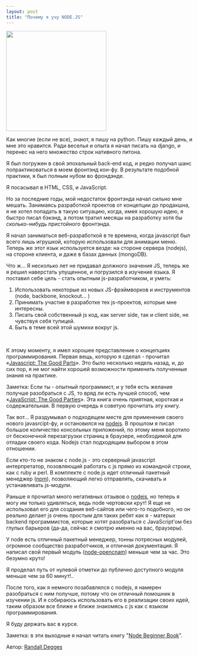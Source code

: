 ```yaml
---
layout: post
title: "Почему я учу NODE.JS"
---
```


<img src="http://31808.selcdn.ru/it-prm/pics/jsninja.jpg.scaled696.png" width="271px" class="img-center"  />
<p>Как многие (если не все), знают, я пишу на python. Пишу каждый день, и мне это нравится. Ради веселья и  опыта я начал писать на django, и перенес на него множество строк нативного питона.</p>

<p>Я был погружен в свой эпохальный back-end код, и редко получал шанс попрактиковаться в моем фронтэнд кон-фу. В результате подобной практики, я был полным нубом во фрондэнде.</p>

<p>Я посасывал в HTML, CSS,  и JavaScript.</p>

<p>Но за последние годы, мой недостаток фронтэнда начал сильно мне мешать. Занимаясь разработкой проектов от концепции до продакшна, я не хотел попадать в такую ситуацию, когда, имея хорошую идею, я быстро писал бэкэнд, а потом тратил месяцы на разработку хотя бы сколько-нибудь пристойного фронтэнда.</p>

<p>Я начал заниматься веб-разработкой в те времена, когда javascript был всего лишь игрушкой, которую использовали для анимации меню. Теперь же этот язык используется везде: на стороне сервера (nodejs), на стороне клиента, и даже в базах данных (mongoDB).</p>

<p>Что ж... Я несколько лет не придавал должного значения JS, теперь же я решил наверстать упущенное, и погрузился в изучение языка. Я поставил себе цель - стать опытным js-разработчиком, и уметь:</p>

<ol>
	<li>Использовать некоторые из новых JS-фрэймворков и инструментов (node, backbone, knockout... )</li>
	<li>Принимать участие в разработке тех js-проектов, которые мне интересны.</li>
	<li>Писать свой собственный js код, как server side, так и client side, не чувствуя себя тупицей.</li>
	<li>Быть в теме всей этой шумихи вокруг js.</li>
</ol>

<br />
<p>К этому моменту, я имел хорошее представление о концепциях программирования. Первая вещь, которую я сделал - прочитал «<a href="http://www.amazon.com/gp/product/0596517742/ref=as_li_ss_tl?ie=UTF8&amp;tag=rdegges-20&amp;linkCode=as2&amp;camp=1789&amp;creative=390957&amp;creativeASIN=0596517742" rel="nofollow">Javascript: The Good Parts</a>».  Это было несколько недель назад, и, до сих пор, я не мог найти хорошей возможности применить полученные знания на практике.</p>

<p>Заметка: Если ты - опытный программист, и у тебя есть желание получше разобраться с JS, то вряд ли есть лучшей способ, чем «<a href="http://www.amazon.com/gp/product/0596517742/ref=as_li_ss_tl?ie=UTF8&amp;tag=rdegges-20&amp;linkCode=as2&amp;camp=1789&amp;creative=390957&amp;creativeASIN=0596517742" rel="nofollow">JavaScript: The Good Parties</a>». Эта книга очень приятная, короткая и содержательная. В первую очередь я советую прочитать эту книгу.</p>

<p>Так вот... Я раздумывал о подходящем месте для применения своего нового javasrcipt-фу, и остановился на <a href="http://nodejs.org/" rel="nofollow">nodejs</a>. В прошлом я писал большое количество консольных приложений, по этому меня воротило от бесконечной перезагрузки страниц в браузере, необходимой для отладки своего кода. Nodejs стал подходящим выбором в этом отношении.</p>

<p>Если кто-то не знаком с node.js - это серверный javascript интерпретатор, позовляющий работать с js прямо из командной строки, как с ruby и perl. В комплекте с node.js идет отличный пакетный менеджер (<a href="http://npmjs.org/" rel="nofollow">npm</a>), позволяющий легко отправлять, скачивать и устанавливать js-модули.</p>

<p>Раньше я прочитал много негативных отзывов о <a href="http://teddziuba.com/2011/10/node-js-is-cancer.html" rel="nofollow">nodejs</a>, но теперь я могу им только удивляться, ведь node чертовски крут! Я еще не использовал его для создания веб-сайтов или чего-то подобного, но он реально делает js очень простым для таких ребят как я - матерых backend программистов, которые хотят разобраться с JavaScript’ом без глупых барьеров (да-да, сейчас я смотрю именно на вас, браузеры).</p>

<p>У node есть отличный пакетный менеджер, тонны потрясных модулей, огромное сообщество разработчиков, и отличная документация. Я написал свой первый модуль (<a href="https://github.com/telephonyresearch/node-opencnam" rel="nofollow">node-opencnam</a>) меньше чем за час. Это безумно круто!</p>

<p>Я проделал путь от нулевой отметки до публично доступного модуля меньше чем за 60 минут!..</p>

<p>После того, как я немного позабавлялся с nodejs, я намерен разобраться с ним получше, потому что он отличный помошник в изучении js. И я собираюсь использовать его в реализации своих идей, таким образом все ближе и ближе знакомясь с js как с языком программирования.</p>

<p>Я буду держать вас в курсе.</p>

<p>Заметка: в эти выходные я начал читать книгу "<a href="http://www.nodebeginner.org/" rel="nofollow">Node Beginner Book</a>".</p>

Автор: <a href="http://rdegges.com/" rel="nofollow">Randall Degges</a>
